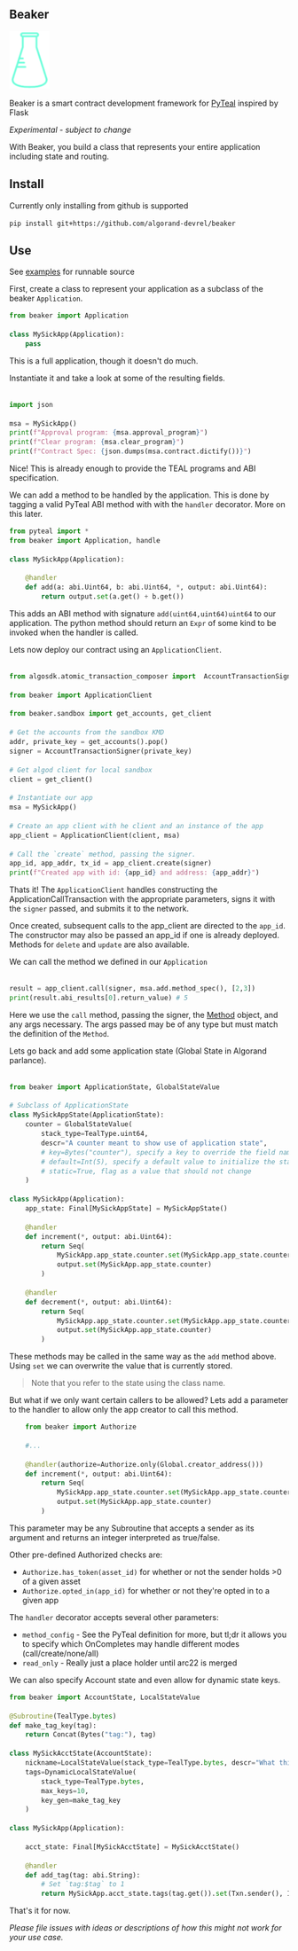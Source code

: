 Beaker
------

![Beaker](beaker.png)

Beaker is a smart contract development framework for [PyTeal](https://github.com/algorand/pyteal) inspired by Flask

*Experimental - subject to change* 

With Beaker, you build a class that represents your entire application including state and routing.

## Install

Currently only installing from github is supported

`pip install git+https://github.com/algorand-devrel/beaker`

## Use 

See [examples](/examples/) for runnable source

First, create a class to represent your application as a subclass of the beaker `Application`. 

```py
from beaker import Application

class MySickApp(Application):
    pass 
```

This is a full application, though it doesn't do much.

Instantiate it and take a look at some of the resulting fields. 

```py

import json

msa = MySickApp()
print(f"Approval program: {msa.approval_program}")
print(f"Clear program: {msa.clear_program}")
print(f"Contract Spec: {json.dumps(msa.contract.dictify())}")

```

Nice!  This is already enough to provide the TEAL programs and ABI specification.

We can add a method to be handled by the application. This is done by tagging a valid PyTeal ABI method with with the `handler` decorator. More on this later.

```py
from pyteal import *
from beaker import Application, handle

class MySickApp(Application):

    @handler
    def add(a: abi.Uint64, b: abi.Uint64, *, output: abi.Uint64):
        return output.set(a.get() + b.get())

```

This adds an ABI method with signature `add(uint64,uint64)uint64` to our application. The python method should return an `Expr` of some kind to be invoked when the handler is called. 


Lets now deploy our contract using an `ApplicationClient`.

```py

from algosdk.atomic_transaction_composer import  AccountTransactionSigner 

from beaker import ApplicationClient 

from beaker.sandbox import get_accounts, get_client

# Get the accounts from the sandbox KMD 
addr, private_key = get_accounts().pop()
signer = AccountTransactionSigner(private_key)

# Get algod client for local sandbox
client = get_client()

# Instantiate our app
msa = MySickApp()

# Create an app client with he client and an instance of the app
app_client = ApplicationClient(client, msa)

# Call the `create` method, passing the signer. 
app_id, app_addr, tx_id = app_client.create(signer)
print(f"Created app with id: {app_id} and address: {app_addr}")

```

Thats it! The `ApplicationClient` handles constructing the ApplicationCallTransaction with the appropriate parameters, signs it with the `signer` passed, and submits it to the network.  

Once created, subsequent calls to the app_client are directed to the `app_id`. The constructor may also be passed an app_id if one is already deployed.  Methods for `delete` and `update` are also available. 


We can call the method we defined in our `Application`

```py

result = app_client.call(signer, msa.add.method_spec(), [2,3])
print(result.abi_results[0].return_value) # 5

```

Here we use the `call` method, passing the signer, the [Method](https://py-algorand-sdk.readthedocs.io/en/latest/algosdk/abi/method.html#algosdk.abi.method.Method) object, and any args necessary. The args passed may be of any type but must match the definition of the `Method`. 

Lets go back and add some application state (Global State in Algorand parlance). 

```py

from beaker import ApplicationState, GlobalStateValue

# Subclass of ApplicationState
class MySickAppState(ApplicationState):
    counter = GlobalStateValue(
        stack_type=TealType.uint64,
        descr="A counter meant to show use of application state",
        # key=Bytes("counter"), specify a key to override the field name  
        # default=Int(5), specify a default value to initialize the state value to
        # static=True, flag as a value that should not change
    )

class MySickApp(Application):
    app_state: Final[MySickAppState] = MySickAppState()

    @handler
    def increment(*, output: abi.Uint64):
        return Seq(
            MySickApp.app_state.counter.set(MySickApp.app_state.counter + Int(1)),
            output.set(MySickApp.app_state.counter)
        )

    @handler
    def decrement(*, output: abi.Uint64):
        return Seq(
            MySickApp.app_state.counter.set(MySickApp.app_state.counter - Int(1)),
            output.set(MySickApp.app_state.counter)
        )
```

These methods may be called in the same way as the `add` method above.  Using `set` we can overwrite the value that is currently stored.

> Note that you refer to the state using the class name. 


But what if we only want certain callers to be allowed? Lets add a parameter to the handler to allow only the app creator to call this method.

```py
    from beaker import Authorize

    #...

    @handler(authorize=Authorize.only(Global.creator_address()))
    def increment(*, output: abi.Uint64):
        return Seq(
            MySickApp.app_state.counter.set(MySickApp.app_state.counter + Int(1)),
            output.set(MySickApp.app_state.counter)
        )
```

This parameter may be any Subroutine that accepts a sender as its argument and returns an integer interpreted as true/false.  

Other pre-defined Authorized checks are: 

- `Authorize.has_token(asset_id)` for whether or not the sender holds >0 of a given asset
- `Authorize.opted_in(app_id)`  for whether or not they're opted in to a given app 

The `handler` decorator accepts several other parameters:

- `method_config` - See the PyTeal definition for more, but tl;dr it allows you to specify which OnCompletes may handle different modes (call/create/none/all)
- `read_only` - Really just a place holder until arc22 is merged


We can also specify Account state and even allow for dynamic state keys.

```py
from beaker import AccountState, LocalStateValue

@Subroutine(TealType.bytes)
def make_tag_key(tag):
    return Concat(Bytes("tag:"), tag)

class MySickAcctState(AccountState):
    nickname=LocalStateValue(stack_type=TealType.bytes, descr="What this user prefers to be called")
    tags=DynamicLocalStateValue(
        stack_type=TealType.bytes,
        max_keys=10,
        key_gen=make_tag_key
    )

class MySickApp(Application):

    acct_state: Final[MySickAcctState] = MySickAcctState()

    @handler
    def add_tag(tag: abi.String):
        # Set `tag:$tag` to 1
        return MySickApp.acct_state.tags(tag.get()).set(Txn.sender(), Int(1))

```

That's it for now. 

*Please file issues with ideas or descriptions of how this might not work for your use case.*

